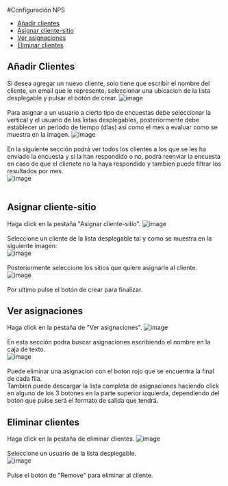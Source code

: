 #Configuración NPS
 - [Añadir clientes](#head1)
 - [Asignar cliente-sitio](#head2)
 - [Ver asignaciones](#head3)
 - [Eliminar clientes](#head4)

## <a name="head1">Añadir Clientes</a>
Si desea agregar un nuevo cliente, solo tiene que escribir el nombre del cliente, un email que le represente, seleccionar una ubicacion de la lista desplegable y pulsar el botón de crear.
![image](/images/docs/survey/añadir1.png)<br><br>
Para asignar a un usuario a cierto tipo de encuestas debe seleccionar la vertical y el usuario de las listas desplegables, posteriormente debe establecer un periodo de tiempo (días) así como el mes a evaluar como se muestra en la imagen.
![image](/images/docs/survey/añadir2.png)<br><br>
En la siguiente sección podrá ver todos los clientes a los que se les ha enviado la encuesta y si la han respondido o no, podrá reenviar la encuesta en caso de que el clienete no la haya respondido y tambien puede filtrar los resultados por mes.<br>
![image](/images/docs/survey/añadir3.png)<br><br>
## <a name="head2">Asignar cliente-sitio</a>
Haga click en la pestaña "Asignar cliente-sitio".
![image](/images/docs/survey/asignar1.png)<br><br>
Seleccione un cliente de la lista desplegable tal y como se muestra en la siguiente imagen:<br>
![image](/images/docs/survey/asignar2.png)<br><br>
Posteriormente seleccione los sitios que quiere asignarle al cliente.
![image](/images/docs/survey/asignar3.png)<br><br>
Por ultimo pulse el botón de crear para finalizar.
## <a name="head3">Ver asignaciones</a>
Haga click en la pestaña de "Ver asignaciones".
![image](/images/docs/survey/verasig1.png)<br><br>
En esta sección podra buscar asignaciones escribiendo el nombre en la caja de texto.<br>
![image](/images/docs/survey/verasig2.png)<br><br>
Puede eliminar una asignacion con el boton rojo que se encuentra la final de cada fila.<br>
Tambien puede descargar la lista completa de asignaciones haciendo click en alguno de los 3 botones en la parte superior izquierda, dependiendo del boton que pulse será el formato de salida que tendrá.
## <a name="head4">Eliminar clientes</a>
Haga click en la pestaña de eliminar clientes.
![image](/images/docs/survey/eliminarcli1.png)<br><br>
Seleccione un usuario de la lista desplegable.<br>
![image](/images/docs/survey/eliminarcli2.png)<br><br>
Pulse el botón de "Remove" para eliminar al cliente.
